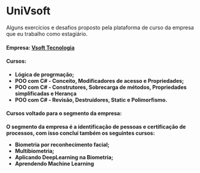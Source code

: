 # UniVsoft
Alguns exercícios e desafios proposto pela plataforma de curso da empresa que eu trabalho como estagiário.

#### <b>Empresa<b>: [Vsoft Tecnologia](https://www.vsoft.com.br/)<br>
#### <b>Cursos<b>:<br>
  - Lógica de progrmação;
  - POO com C# - Conceito, Modificadores de acesso e Propriedades;
  - POO com C# - Construtores, Sobrecarga de métodos, Propriedades simplificadas e Herança
  - POO com C# - Revisão, Destruídores, Static e Polimorfismo.

#### <b>Cursos voltado para o segmento da empresa:<b> <br>
O segmento da empresa é a identificação de pessoas e certificação de processos, com isso concluí também os seguintes cursos:
  - Biometria por reconhecimento facial;
  - Multibiometria;
  - Aplicando DeepLearning na Biometria;
  - Aprendendo Machine Learning

